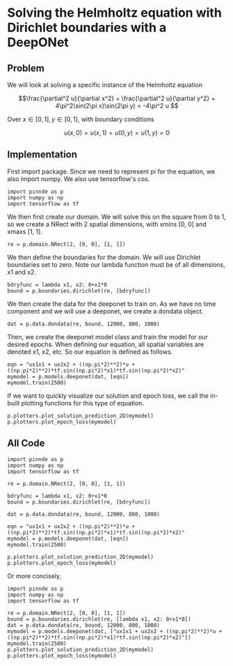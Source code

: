 # Solving the Helmholtz equation with Dirichlet boundaries with a DeepONet

## Problem
We will look at solving a specific instance of the Helmholtz equation

$$\frac{\partial^2 u}{\partial x^2} + \frac{\partial^2 u}{\partial y^2} + 4\pi^2\sin(2\pi x)\sin(2\pi y)
= -4\pi^2 u $$

Over $x\in[0,1], y\in[0,1]$, with boundary conditions

$$u(x, 0) = u(x, 1) = u(0, y) = u(1, y) = 0 $$

## Implementation
First import package. Since we need to represent pi for the equation, we also import numpy. We also use tensorflow's cos.
    
    import pinnde as p
    import numpy as np
    import tensorflow as tf

We then first create our domain. We will solve this on the square from 0 to 1, so we create a NRect with 2 spatial dimensions, with xmins 
[0, 0] and xmaxs [1, 1]. 

    re = p.domain.NRect(2, [0, 0], [1, 1])

We then define the boundaries for the domain. We will use Dirichlet boundaries set to zero. Note our lambda function
must be of all dimensions, x1 and x2.

    bdryfunc = lambda x1, x2: 0+x1*0
    bound = p.boundaries.dirichlet(re, [bdryfunc])

We then create the data for the deeponet to train on. As we have no time component and we will use a deeponet, we create a dondata object.

    dat = p.data.dondata(re, bound, 12000, 800, 1000)

Then, we create the deeponet model class and train the model for our desired epochs. When defining our equation, all spatial variables are denoted
x1, x2, etc. So our equation is defined as follows.

    eqn = "ux1x1 + ux2x2 + ((np.pi*2)**2)*u + ((np.pi*2)**2)*tf.sin((np.pi*2)*x1)*tf.sin((np.pi*2)*x2)"
    mymodel = p.models.deeponet(dat, [eqn])
    mymodel.train(2500)

If we want to quickly visualize our solution and epoch loss, we call the in-built plotting functions for this type of equation.

    p.plotters.plot_solution_prediction_2D(mymodel)
    p.plotters.plot_epoch_loss(mymodel)

## All Code

    import pinnde as p
    import numpy as np
    import tensorflow as tf

    re = p.domain.NRect(2, [0, 0], [1, 1])

    bdryfunc = lambda x1, x2: 0+x1*0
    bound = p.boundaries.dirichlet(re, [bdryfunc])

    dat = p.data.dondata(re, bound, 12000, 800, 1000)

    eqn = "ux1x1 + ux2x2 + ((np.pi*2)**2)*u + ((np.pi*2)**2)*tf.sin((np.pi*2)*x1)*tf.sin((np.pi*2)*x2)"
    mymodel = p.models.deeponet(dat, [eqn])
    mymodel.train(2500)

    p.plotters.plot_solution_prediction_2D(mymodel)
    p.plotters.plot_epoch_loss(mymodel)

Or more concisely,

    import pinnde as p
    import numpy as np
    import tensorflow as tf

    re = p.domain.NRect(2, [0, 0], [1, 1])
    bound = p.boundaries.dirichlet(re, [lambda x1, x2: 0+x1*0])
    dat = p.data.dondata(re, bound, 12000, 800, 1000)
    mymodel = p.models.deeponet(dat, ["ux1x1 + ux2x2 + ((np.pi*2)**2)*u + ((np.pi*2)**2)*tf.sin((np.pi*2)*x1)*tf.sin((np.pi*2)*x2)"])
    mymodel.train(2500)
    p.plotters.plot_solution_prediction_2D(mymodel)
    p.plotters.plot_epoch_loss(mymodel)
